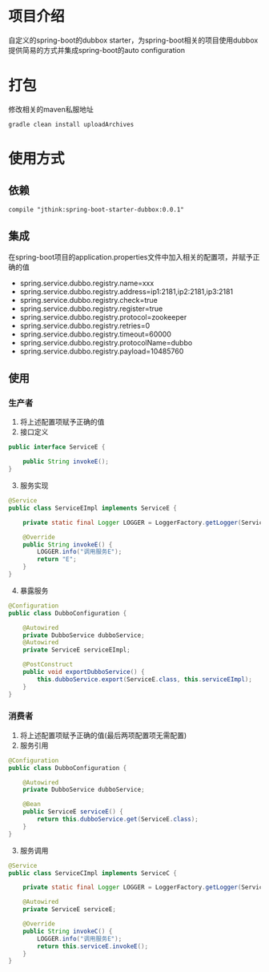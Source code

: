 # 项目介绍
自定义的spring-boot的dubbox starter，为spring-boot相关的项目使用dubbox提供简易的方式并集成spring-boot的auto configuration
# 打包
修改相关的maven私服地址
```shell
gradle clean install uploadArchives
```
# 使用方式
## 依赖
```shell
compile "jthink:spring-boot-starter-dubbox:0.0.1"
```
## 集成
在spring-boot项目的application.properties文件中加入相关的配置项，并赋予正确的值
- spring.service.dubbo.registry.name=xxx
- spring.service.dubbo.registry.address=ip1:2181,ip2:2181,ip3:2181
- spring.service.dubbo.registry.check=true
- spring.service.dubbo.registry.register=true
- spring.service.dubbo.registry.protocol=zookeeper
- spring.service.dubbo.registry.retries=0
- spring.service.dubbo.registry.timeout=60000
- spring.service.dubbo.registry.protocolName=dubbo
- spring.service.dubbo.registry.payload=10485760
## 使用
### 生产者
1. 将上述配置项赋予正确的值
2. 接口定义
```java
public interface ServiceE {

    public String invokeE();
}
```
3. 服务实现
```java
@Service
public class ServiceEImpl implements ServiceE {

    private static final Logger LOGGER = LoggerFactory.getLogger(ServiceEImpl.class);

    @Override
    public String invokeE() {
        LOGGER.info("调用服务E");
        return "E";
    }
}
```
4. 暴露服务
```java
@Configuration
public class DubboConfiguration {

    @Autowired
    private DubboService dubboService;
    @Autowired
    private ServiceE serviceEImpl;

    @PostConstruct
    public void exportDubboService() {
        this.dubboService.export(ServiceE.class, this.serviceEImpl);
    }
}
```
### 消费者
1. 将上述配置项赋予正确的值(最后两项配置项无需配置)
2. 服务引用
```java
@Configuration
public class DubboConfiguration {

    @Autowired
    private DubboService dubboService;

    @Bean
    public ServiceE serviceE() {
        return this.dubboService.get(ServiceE.class);
    }
}
```
3. 服务调用
```java
@Service
public class ServiceCImpl implements ServiceC {

    private static final Logger LOGGER = LoggerFactory.getLogger(ServiceCImpl.class);

    @Autowired
    private ServiceE serviceE;

    @Override
    public String invokeC() {
        LOGGER.info("调用服务E");
        return this.serviceE.invokeE();
    }
}
```
